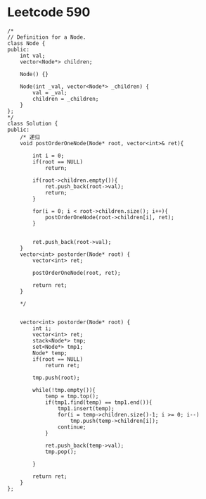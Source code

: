 # Leetcode 590
    /*
    // Definition for a Node.
    class Node {
    public:
        int val;
        vector<Node*> children;

        Node() {}

        Node(int _val, vector<Node*> _children) {
            val = _val;
            children = _children;
        }
    };
    */
    class Solution {
    public:
        /* 递归
        void postOrderOneNode(Node* root, vector<int>& ret){

            int i = 0;
            if(root == NULL)
                return;

            if(root->children.empty()){
                ret.push_back(root->val);
                return;
            }

            for(i = 0; i < root->children.size(); i++){
                postOrderOneNode(root->children[i], ret);
            }


            ret.push_back(root->val);
        }
        vector<int> postorder(Node* root) {
            vector<int> ret;

            postOrderOneNode(root, ret);

            return ret;
        }

        */


        vector<int> postorder(Node* root) {
            int i;
            vector<int> ret;
            stack<Node*> tmp;
            set<Node*> tmp1;
            Node* temp;
            if(root == NULL)
                return ret;

            tmp.push(root);  

            while(!tmp.empty()){
                temp = tmp.top();
                if(tmp1.find(temp) == tmp1.end()){
                    tmp1.insert(temp);
                    for(i = temp->children.size()-1; i >= 0; i--)
                        tmp.push(temp->children[i]);
                    continue;
                }

                ret.push_back(temp->val);
                tmp.pop();

            }

            return ret;
        }
    };
